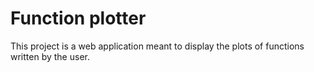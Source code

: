 # Function plotter

This project is a web application meant to display the plots of functions written by the user.
